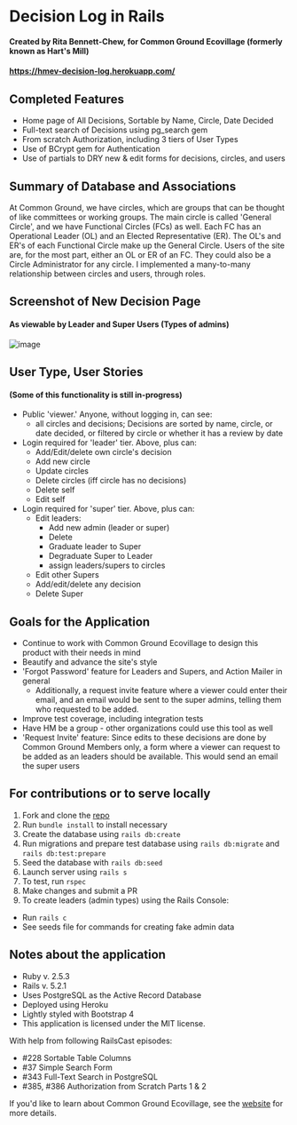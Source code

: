 # Decision Log in Rails
#### Created by Rita Bennett-Chew, for Common Ground Ecovillage (formerly known as Hart's Mill)
#### https://hmev-decision-log.herokuapp.com/

## Completed Features
* Home page of All Decisions, Sortable by Name, Circle, Date Decided
* Full-text search of Decisions using pg_search gem
* From scratch Authorization, including 3 tiers of User Types
* Use of BCrypt gem for Authentication
* Use of partials to DRY new & edit forms for decisions, circles, and users

## Summary of Database and Associations
At Common Ground, we have circles, which are groups that can be thought of like committees or working groups. The main circle is called 'General Circle', and we have Functional Circles (FCs) as well. Each FC has an Operational Leader (OL) and an Elected Representative (ER). The OL's and ER's of each Functional Circle make up the General Circle. Users of the site are, for the most part, either an OL or ER of an FC. They could also be a Circle Administrator for any circle.
I implemented a many-to-many relationship between circles and users, through roles.

## Screenshot of New Decision Page
#### As viewable by Leader and Super Users (Types of admins)
![image](https://user-images.githubusercontent.com/11031915/52574218-d1ae4600-2de9-11e9-8b33-c088935a7330.png)

## User Type, User Stories
#### (Some of this functionality is still in-progress)
* Public 'viewer.' Anyone, without logging in, can see:
  - all circles and decisions; Decisions are sorted by name, circle, or date decided, or filtered by circle or whether it has a review by date
* Login required for 'leader' tier. Above, plus can:
  - Add/Edit/delete own circle's decision
  - Add new circle
  - Update circles
  - Delete circles (iff circle has no decisions)
  - Delete self
  - Edit self
* Login required for 'super' tier. Above, plus can:
  - Edit leaders:
    - Add new admin (leader or super)
    - Delete
    - Graduate leader to Super
    - Degraduate Super to Leader
    - assign leaders/supers to circles
  - Edit other Supers
  - Add/edit/delete any decision
  - Delete Super
## Goals for the Application
* Continue to work with Common Ground Ecovillage to design this product with their needs in mind
* Beautify and advance the site's style
* 'Forgot Password' feature for Leaders and Supers, and Action Mailer in general
  - Additionally, a request invite feature where a viewer could enter their email, and an email would be sent to the super admins, telling them who requested to be added.
* Improve test coverage, including integration tests
* Have HM be a group - other organizations could use this tool as well
* 'Request Invite' feature: Since edits to these decisions are done by Common Ground Members only, a form where a viewer can request to be added as an leaders should be available. This would send an email the super users

## For contributions or to serve locally
1. Fork and clone the [repo](https://github.com/ritabc/rails-decision-log)
1. Run `bundle install` to install necessary
1. Create the database using `rails db:create`
1. Run migrations and prepare test database using `rails db:migrate` and `rails db:test:prepare`
1. Seed the database with `rails db:seed`
1. Launch server using `rails s`
1. To test, run `rspec`
1. Make changes and submit a PR
1. To create leaders (admin types) using the Rails Console:
  * Run `rails c`
  * See seeds file for commands for creating fake admin data

## Notes about the application
* Ruby v. 2.5.3
* Rails v. 5.2.1
* Uses PostgreSQL as the Active Record Database
* Deployed using Heroku
* Lightly styled with Bootstrap 4
* This application is licensed under the MIT license.

With help from following RailsCast episodes:
  - #228 Sortable Table Columns
  - #37 Simple Search Form
  - #343 Full-Text Search in PostgreSQL
  - #385, #386 Authorization from Scratch Parts 1 & 2

If you'd like to learn about Common Ground Ecovillage, see the [website](http://www.commonground.eco/) for more details.
